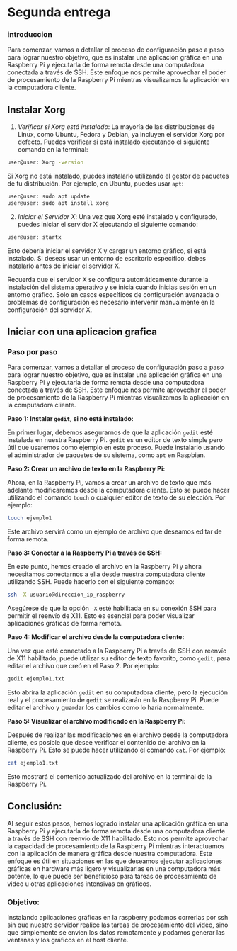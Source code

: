 # Segunda entrega

### introduccion

Para comenzar, vamos a detallar el proceso de configuración paso a paso para lograr nuestro objetivo, que es instalar una aplicación gráfica en una Raspberry Pi y ejecutarla de forma remota desde una computadora conectada a través de SSH. Este enfoque nos permite aprovechar el poder de procesamiento de la Raspberry Pi mientras visualizamos la aplicación en la computadora cliente.

## Instalar Xorg

1. *Verificar si Xorg está instalado*:
   La mayoría de las distribuciones de Linux, como Ubuntu, Fedora y Debian, ya incluyen el servidor Xorg por defecto. Puedes verificar si está instalado ejecutando el siguiente comando en la terminal:

```bash
user@user: Xorg -version
```

Si Xorg no está instalado, puedes instalarlo utilizando el gestor de paquetes de tu distribución. Por ejemplo, en Ubuntu, puedes usar `apt`:

```bash
user@user: sudo apt update
user@user: sudo apt install xorg
```
2. *Iniciar el Servidor X*:
   Una vez que Xorg esté instalado y configurado, puedes iniciar el servidor X ejecutando el siguiente comando:

```bash
user@user: startx
```

Esto debería iniciar el servidor X y cargar un entorno gráfico, si está instalado. Si deseas usar un entorno de escritorio específico, debes instalarlo antes de iniciar el servidor X.

Recuerda que el servidor X se configura automáticamente durante la instalación del sistema operativo y se inicia cuando inicias sesión en un entorno gráfico. Solo en casos específicos de configuración avanzada o problemas de configuración es necesario intervenir manualmente en la configuración del servidor X.

## Iniciar con una aplicacion grafica

### Paso por paso

Para comenzar, vamos a detallar el proceso de configuración paso a paso para lograr nuestro objetivo, que es instalar una aplicación gráfica en una Raspberry Pi y ejecutarla de forma remota desde una computadora conectada a través de SSH. Este enfoque nos permite aprovechar el poder de procesamiento de la Raspberry Pi mientras visualizamos la aplicación en la computadora cliente.

**Paso 1: Instalar `gedit`, si no está instalado:**

En primer lugar, debemos asegurarnos de que la aplicación `gedit` esté instalada en nuestra Raspberry Pi. `gedit` es un editor de texto simple pero útil que usaremos como ejemplo en este proceso. Puede instalarlo usando el administrador de paquetes de su sistema, como `apt` en Raspbian.

**Paso 2: Crear un archivo de texto en la Raspberry Pi:**

Ahora, en la Raspberry Pi, vamos a crear un archivo de texto que más adelante modificaremos desde la computadora cliente. Esto se puede hacer utilizando el comando `touch` o cualquier editor de texto de su elección. Por ejemplo:

```bash
touch ejemplo1
```

Este archivo servirá como un ejemplo de archivo que deseamos editar de forma remota.

**Paso 3: Conectar a la Raspberry Pi a través de SSH:**

En este punto, hemos creado el archivo en la Raspberry Pi y ahora necesitamos conectarnos a ella desde nuestra computadora cliente utilizando SSH. Puede hacerlo con el siguiente comando:

```bash
ssh -X usuario@direccion_ip_raspberry
```

Asegúrese de que la opción `-X` esté habilitada en su conexión SSH para permitir el reenvío de X11. Esto es esencial para poder visualizar aplicaciones gráficas de forma remota.

**Paso 4: Modificar el archivo desde la computadora cliente:**

Una vez que esté conectado a la Raspberry Pi a través de SSH con reenvío de X11 habilitado, puede utilizar su editor de texto favorito, como `gedit`, para editar el archivo que creó en el Paso 2. Por ejemplo:

```bash
gedit ejemplo1.txt
```

Esto abrirá la aplicación `gedit` en su computadora cliente, pero la ejecución real y el procesamiento de `gedit` se realizarán en la Raspberry Pi. Puede editar el archivo y guardar los cambios como lo haría normalmente.

**Paso 5: Visualizar el archivo modificado en la Raspberry Pi:**

Después de realizar las modificaciones en el archivo desde la computadora cliente, es posible que desee verificar el contenido del archivo en la Raspberry Pi. Esto se puede hacer utilizando el comando `cat`. Por ejemplo:

```bash
cat ejemplo1.txt
```

Esto mostrará el contenido actualizado del archivo en la terminal de la Raspberry Pi.

## Conclusión:

Al seguir estos pasos, hemos logrado instalar una aplicación gráfica en una Raspberry Pi y ejecutarla de forma remota desde una computadora cliente a través de SSH con reenvío de X11 habilitado. Esto nos permite aprovechar la capacidad de procesamiento de la Raspberry Pi mientras interactuamos con la aplicación de manera gráfica desde nuestra computadora. Este enfoque es útil en situaciones en las que deseamos ejecutar aplicaciones gráficas en hardware más ligero y visualizarlas en una computadora más potente, lo que puede ser beneficioso para tareas de procesamiento de video u otras aplicaciones intensivas en gráficos.



### Objetivo:
Instalando aplicaciones gráficas en la raspberry podamos correrlas por ssh sin que nuestro servidor realice las tareas de procesamiento del video, sino que simplemente se envíen los datos remotamente y podamos generar las ventanas y los gráficos en el host cliente.



